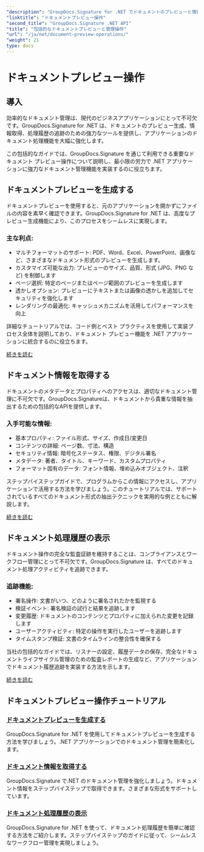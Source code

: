 ```yaml
---
"description": "GroupDocs.Signature for .NET でドキュメントのプレビューと情報取得をマスターしましょう。アプリケーションでプレビューを生成し、メタデータを抽出し、ドキュメント履歴を追跡する方法を学びます。"
"linktitle": "ドキュメントプレビュー操作"
"second_title": "GroupDocs.Signature .NET API"
"title": "包括的なドキュメントプレビューと管理操作"
"url": "/ja/net/document-preview-operations/"
"weight": 21
type: docs
---
```

# ドキュメントプレビュー操作

## 導入

効率的なドキュメント管理は、現代のビジネスアプリケーションにとって不可欠です。GroupDocs.Signature for .NET は、ドキュメントのプレビュー生成、情報取得、処理履歴の追跡のための強力なツールを提供し、アプリケーションのドキュメント処理機能を大幅に強化します。

この包括的なガイドでは、GroupDocs.Signature を通じて利用できる重要なドキュメント プレビュー操作について説明し、最小限の労力で .NET アプリケーションに強力なドキュメント管理機能を実装するのに役立ちます。

## ドキュメントプレビューを生成する

ドキュメントプレビューを使用すると、元のアプリケーションを開かずにファイルの内容を素早く確認できます。GroupDocs.Signature for .NET は、高度なプレビュー生成機能により、このプロセスをシームレスに実現します。

### 主な利点:
- マルチフォーマットのサポート: PDF、Word、Excel、PowerPoint、画像など、さまざまなドキュメント形式のプレビューを生成します。
- カスタマイズ可能な出力: プレビューのサイズ、品質、形式 (JPG、PNG など) を制御します
- ページ選択: 特定のページまたはページ範囲のプレビューを生成します
- 透かしオプション: プレビューにテキストまたは画像の透かしを追加してセキュリティを強化します
- レンダリングの最適化: キャッシュメカニズムを活用してパフォーマンスを向上

詳細なチュートリアルでは、コード例とベスト プラクティスを使用して実装プロセス全体を説明しており、ドキュメント プレビュー機能を .NET アプリケーションに統合するのに役立ちます。

[続きを読む](./generate-document-preview/)

## ドキュメント情報を取得する

ドキュメントのメタデータとプロパティへのアクセスは、適切なドキュメント管理に不可欠です。GroupDocs.Signatureは、ドキュメントから貴重な情報を抽出するための包括的なAPIを提供します。

### 入手可能な情報:
- 基本プロパティ: ファイル形式、サイズ、作成日/変更日
- コンテンツの詳細: ページ数、寸法、構造
- セキュリティ情報: 暗号化ステータス、権限、デジタル署名
- メタデータ: 著者、タイトル、キーワード、カスタムプロパティ
- フォーマット固有のデータ: フォント情報、埋め込みオブジェクト、注釈

ステップバイステップガイドで、プログラムからこの情報にアクセスし、アプリケーションで活用する方法を学びましょう。このチュートリアルでは、サポートされているすべてのドキュメント形式の抽出テクニックを実用的な例とともに解説します。

[続きを読む](./retrieve-document-information/)

## ドキュメント処理履歴の表示

ドキュメント操作の完全な監査証跡を維持することは、コンプライアンスとワークフロー管理にとって不可欠です。GroupDocs.Signature は、すべてのドキュメント処理アクティビティを追跡できます。

### 追跡機能:
- 署名操作: 文書がいつ、どのように署名されたかを監視する
- 検証イベント: 署名検証の試行と結果を追跡します
- 変更履歴: ドキュメントのコンテンツとプロパティに加えられた変更を記録します
- ユーザーアクティビティ: 特定の操作を実行したユーザーを追跡します
- タイムスタンプ検証: 文書のタイムラインの整合性を確保する

当社の包括的なガイドでは、リスナーの設定、履歴データの保存、完全なドキュメントライフサイクル管理のための監査レポートの生成など、アプリケーションでドキュメント履歴追跡を実装する方法を示します。

[続きを読む](./view-document-processing-history/)

## ドキュメントプレビュー操作チュートリアル

### [ドキュメントプレビューを生成する](./generate-document-preview/)
GroupDocs.Signature for .NET を使用してドキュメントプレビューを生成する方法を学びましょう。.NET アプリケーションでのドキュメント管理を簡素化します。

### [ドキュメント情報を取得する](./retrieve-document-information/)
GroupDocs.Signature で.NET のドキュメント管理を強化しましょう。ドキュメント情報をステップバイステップで取得できます。さまざまな形式をサポートしています。

### [ドキュメント処理履歴の表示](./view-document-processing-history/)
GroupDocs.Signature for .NET を使って、ドキュメント処理履歴を簡単に確認する方法をご紹介します。ステップバイステップのガイドに従って、シームレスなワークフロー管理を実現しましょう。